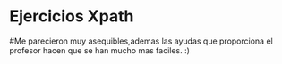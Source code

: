 # Ejercicios Xpath

#Me parecieron muy asequibles,ademas las ayudas que proporciona el profesor hacen que se han mucho mas faciles. :)
